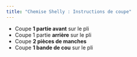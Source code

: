 ```yaml
---
title: "Chemise Shelly : Instructions de coupe"
---
```


- Coupe **1 partie avant** sur le pli
- Coupe 1 partie **arrière** sur le pli
- Coupe **2 pièces de manches**
- Coupe **1 bande de cou** sur le pli
